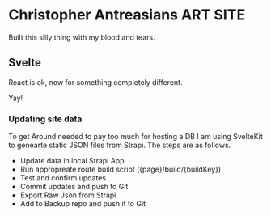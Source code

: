 # Christopher Antreasians ART SITE

Built this silly thing with my blood and tears. 
## Svelte

React is ok, now for something completely different.

Yay!

### Updating site data

To get Around needed to pay too much for hosting a DB I am using SvelteKit to genearte static JSON files from Strapi. The steps are as follows.

- Update data in local Strapi App
- Run appropreate route build script ({page}/build/{buildKey})
- Test and confirm updates
- Commit updates and push to Git
- Export Raw Json from Strapi
- Add to Backup repo and push it to Git
